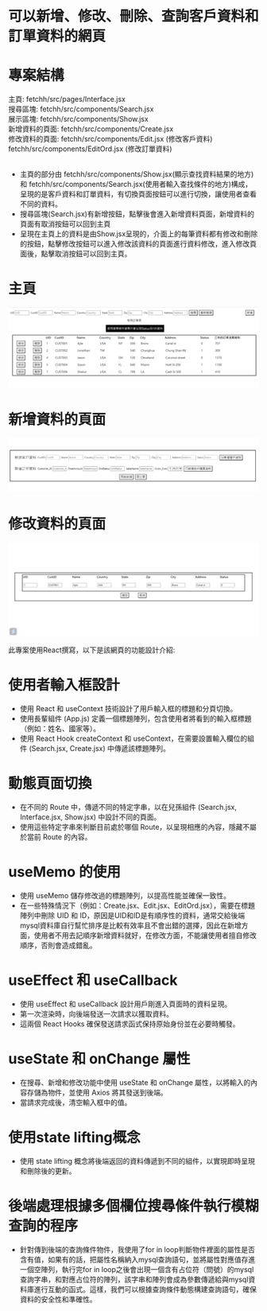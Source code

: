 # 可以新增、修改、刪除、查詢客戶資料和訂單資料的網頁

# 專案結構
主頁: fetchh/src/pages/Interface.jsx <br>
搜尋區塊: fetchh/src/components/Search.jsx <br>
展示區塊: fetchh/src/components/Show.jsx <br>
新增資料的頁面: fetchh/src/components/Create.jsx<br>
修改資料的頁面: fetchh/src/components/Edit.jsx (修改客戶資料) fetchh/src/components/EditOrd.jsx (修改訂單資料) <br>
<br>
- 主頁的部分由 fetchh/src/components/Show.jsx(顯示查找資料結果的地方) 和 fetchh/src/components/Search.jsx(使用者輸入查找條件的地方)構成，呈現的是客戶資料和訂單資料，有切換頁面按鈕可以進行切換，讓使用者查看不同的資料。
- 搜尋區塊(Search.jsx)有新增按鈕，點擊後會進入新增資料頁面，新增資料的頁面有取消按鈕可以回到主頁
- 呈現在主頁上的資料是由Show.jsx呈現的，介面上的每筆資料都有修改和刪除的按鈕，點擊修改按鈕可以進入修改該資料的頁面進行資料修改，進入修改頁面後，點擊取消按鈕可以回到主頁。

# 主頁
![image](https://github.com/rolling-shrimp/project2/blob/master/88.png)

# 新增資料的頁面
![image](https://github.com/rolling-shrimp/project2/blob/master/784.png)

# 修改資料的頁面
![image]( https://github.com/rolling-shrimp/project2/blob/master/%E8%9E%A2%E5%B9%95%E6%93%B7%E5%8F%96%E7%95%AB%E9%9D%A2%202023-10-02%20154937.png)

此專案使用React撰寫，以下是該網頁的功能設計介紹:

# 使用者輸入框設計
- 使用 React 和 useContext 技術設計了用戶輸入框的標題和分頁切換。
 - 使用長輩組件 (App.js) 定義一個標題陣列，包含使用者將看到的輸入框標題（例如：姓名、國家等）。
 - 使用 React Hook createContext 和 useContext，在需要設置輸入欄位的組件 (Search.jsx, Create.jsx) 中傳遞該標題陣列。

# 動態頁面切換
- 在不同的 Route 中，傳遞不同的特定字串，以在兒孫組件 (Search.jsx, Interface.jsx, Show.jsx) 中設計不同的頁面。
- 使用這些特定字串來判斷目前處於哪個 Route，以呈現相應的內容，隱藏不屬於當前 Route 的內容。

# useMemo 的使用
- 使用 useMemo 儲存修改過的標題陣列，以提高性能並確保一致性。
- 在一些特殊情況下（例如：Create.jsx、Edit.jsx、EditOrd.jsx），需要在標題陣列中刪除 UID 和 ID，原因是UID和ID是有順序性的資料，通常交給後端mysql資料庫自行幫忙排序是比較有效率且不會出錯的選擇，因此在新增方面，使用者不用去記順序新增資料就好，在修改方面，不能讓使用者擅自修改順序，否則會造成錯亂。
# useEffect 和 useCallback

- 使用 useEffect 和 useCallback 設計用戶剛進入頁面時的資料呈現。
- 第一次渲染時，向後端發送一次請求以獲取資料。
- 這兩個 React Hooks 確保發送請求函式保持原始身份並在必要時觸發。

# useState 和 onChange 屬性

- 在搜尋、新增和修改功能中使用 useState 和 onChange 屬性，以將輸入的內容存儲為物件，並使用 Axios 將其發送到後端。
- 當請求完成後，清空輸入框中的值。

# 使用state lifting概念
- 使用 state lifting 概念將後端返回的資料傳遞到不同的組件，以實現即時呈現和刪除後的更新。

# 後端處理根據多個欄位搜尋條件執行模糊查詢的程序
- 針對傳到後端的查詢條件物件，我使用了for in loop判斷物件裡面的屬性是否含有值，如果有的話，把屬性名稱納入mysql查詢語句，並將屬性對應值存進一個空陣列，執行完for in loop之後會出現一個含有占位符（問號）的mysql查詢字串，和對應占位符的陣列，該字串和陣列會成為參數傳遞給與mysql資料庫進行互動的函式。這樣，我們可以根據查詢條件動態構建查詢語句，確保資料的安全性和準確性。





